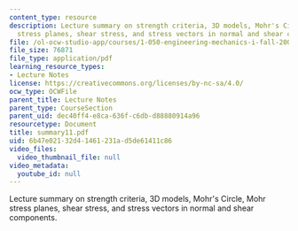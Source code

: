 ```yaml
---
content_type: resource
description: Lecture summary on strength criteria, 3D models, Mohr's Circle, Mohr
  stress planes, shear stress, and stress vectors in normal and shear components.
file: /ol-ocw-studio-app/courses/1-050-engineering-mechanics-i-fall-2007/6b47e02132d41461231ad5de61411c86_summary11.pdf
file_size: 76871
file_type: application/pdf
learning_resource_types:
- Lecture Notes
license: https://creativecommons.org/licenses/by-nc-sa/4.0/
ocw_type: OCWFile
parent_title: Lecture Notes
parent_type: CourseSection
parent_uid: dec40ff4-e8ca-636f-c6db-d88880914a96
resourcetype: Document
title: summary11.pdf
uid: 6b47e021-32d4-1461-231a-d5de61411c86
video_files:
  video_thumbnail_file: null
video_metadata:
  youtube_id: null
---
```

Lecture summary on strength criteria, 3D models, Mohr's Circle, Mohr stress planes, shear stress, and stress vectors in normal and shear components.
